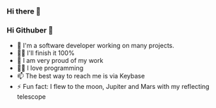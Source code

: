 ### Hi there 👋
### Hi Githuber 👋

- 🔭 I'm a software developer working on many projects.
- 🕵️‍♀️ I'll finish it 100%
- 🧸 I am very proud of my work
- 🧑‍💻 I love programming
- 📫 The best way to reach me is via Keybase
- ⚡ Fun fact: I flew to the moon, Jupiter and Mars with my reflecting telescope

<!--
**bylickilabs/bylickilabs** is a ✨ _special_ ✨ repository because its `README.md` (this file) appears on your GitHub profile.

Here are some ideas to get you started:
-->
